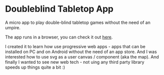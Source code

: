 # Doubleblind Tabletop App
A micro app to play double-blind tabletop games without the need of an umpire.

The app runs in a browser, you can check it out [here](https://zerozerozero.dd-dns.de/DB/index.html).

I created it to learn how use progressive web apps - apps that can
be installed on PC and on Android without the need of an app store. And I was interested how to use svg as a user canvas / component (aka the map). And finally I wanted to see new web tech - not uing any third party library speeds up things quite a bit :) 
